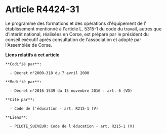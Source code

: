 # Article R4424-31

Le programme des formations et des opérations d'équipement de l'       établissement mentionné à l'article L. 5315-1 du code
du travail, autres que d'intérêt national, réalisées en Corse, est préparé par le président du conseil exécutif après
consultation de l'association et adopté par l'Assemblée de Corse.

**Liens relatifs à cet article**

	**Codifié par**:

	  - Décret n°2000-318 du 7 avril 2000

	**Modifié par**:

	  - Décret n°2016-1539 du 15 novembre 2016 - art. 6 (VD)

	**Cité par**:

	  - Code de l'éducation - art. R215-1 (V)

	**Liens**:

	  - PILOTE_SUIVEUR: Code de l'éducation - art. R215-1 (V)
